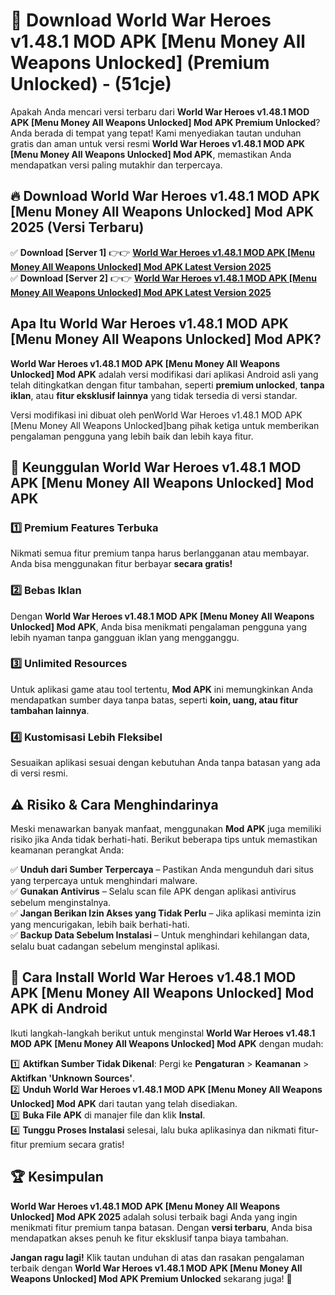 

# 🎯 Download World War Heroes v1.48.1 MOD APK [Menu Money All Weapons Unlocked] (Premium Unlocked) -  (51cje) 

Apakah Anda mencari versi terbaru dari **World War Heroes v1.48.1 MOD APK [Menu Money All Weapons Unlocked] Mod APK Premium Unlocked**? Anda berada di tempat yang tepat! Kami menyediakan tautan unduhan gratis dan aman untuk versi resmi **World War Heroes v1.48.1 MOD APK [Menu Money All Weapons Unlocked] Mod APK**, memastikan Anda mendapatkan versi paling mutakhir dan terpercaya.

## 🔥 Download World War Heroes v1.48.1 MOD APK [Menu Money All Weapons Unlocked] Mod APK 2025 (Versi Terbaru)

✅ **Download [Server 1]** 👉👉 [**World War Heroes v1.48.1 MOD APK [Menu Money All Weapons Unlocked] Mod APK Latest Version 2025**](https://apkcomod.com?title=World_War_Heroes_v1.48.1_MOD_APK_[Menu_Money_All_Weapons_Unlocked])  
✅ **Download [Server 2]** 👉👉 [**World War Heroes v1.48.1 MOD APK [Menu Money All Weapons Unlocked] Mod APK Latest Version 2025**](https://apkcomod.com?title=World_War_Heroes_v1.48.1_MOD_APK_[Menu_Money_All_Weapons_Unlocked])  

## Apa Itu World War Heroes v1.48.1 MOD APK [Menu Money All Weapons Unlocked] Mod APK?

**World War Heroes v1.48.1 MOD APK [Menu Money All Weapons Unlocked] Mod APK** adalah versi modifikasi dari aplikasi Android asli yang telah ditingkatkan dengan fitur tambahan, seperti **premium unlocked**, **tanpa iklan**, atau **fitur eksklusif lainnya** yang tidak tersedia di versi standar.

Versi modifikasi ini dibuat oleh penWorld War Heroes v1.48.1 MOD APK [Menu Money All Weapons Unlocked]bang pihak ketiga untuk memberikan pengalaman pengguna yang lebih baik dan lebih kaya fitur.

## 🎯 Keunggulan World War Heroes v1.48.1 MOD APK [Menu Money All Weapons Unlocked] Mod APK

### 1️⃣ Premium Features Terbuka
Nikmati semua fitur premium tanpa harus berlangganan atau membayar. Anda bisa menggunakan fitur berbayar **secara gratis!**

### 2️⃣ Bebas Iklan
Dengan **World War Heroes v1.48.1 MOD APK [Menu Money All Weapons Unlocked] Mod APK**, Anda bisa menikmati pengalaman pengguna yang lebih nyaman tanpa gangguan iklan yang mengganggu.

### 3️⃣ Unlimited Resources
Untuk aplikasi game atau tool tertentu, **Mod APK** ini memungkinkan Anda mendapatkan sumber daya tanpa batas, seperti **koin, uang, atau fitur tambahan lainnya**.

### 4️⃣ Kustomisasi Lebih Fleksibel
Sesuaikan aplikasi sesuai dengan kebutuhan Anda tanpa batasan yang ada di versi resmi.

## ⚠️ Risiko & Cara Menghindarinya

Meski menawarkan banyak manfaat, menggunakan **Mod APK** juga memiliki risiko jika Anda tidak berhati-hati. Berikut beberapa tips untuk memastikan keamanan perangkat Anda:

✅ **Unduh dari Sumber Terpercaya** – Pastikan Anda mengunduh dari situs yang terpercaya untuk menghindari malware.  
✅ **Gunakan Antivirus** – Selalu scan file APK dengan aplikasi antivirus sebelum menginstalnya.  
✅ **Jangan Berikan Izin Akses yang Tidak Perlu** – Jika aplikasi meminta izin yang mencurigakan, lebih baik berhati-hati.  
✅ **Backup Data Sebelum Instalasi** – Untuk menghindari kehilangan data, selalu buat cadangan sebelum menginstal aplikasi.

## 📌 Cara Install World War Heroes v1.48.1 MOD APK [Menu Money All Weapons Unlocked] Mod APK di Android

Ikuti langkah-langkah berikut untuk menginstal **World War Heroes v1.48.1 MOD APK [Menu Money All Weapons Unlocked] Mod APK** dengan mudah:

1️⃣ **Aktifkan Sumber Tidak Dikenal**: Pergi ke **Pengaturan** > **Keamanan** > **Aktifkan 'Unknown Sources'**.  
2️⃣ **Unduh World War Heroes v1.48.1 MOD APK [Menu Money All Weapons Unlocked] Mod APK** dari tautan yang telah disediakan.  
3️⃣ **Buka File APK** di manajer file dan klik **Instal**.  
4️⃣ **Tunggu Proses Instalasi** selesai, lalu buka aplikasinya dan nikmati fitur-fitur premium secara gratis!

## 🏆 Kesimpulan

**World War Heroes v1.48.1 MOD APK [Menu Money All Weapons Unlocked] Mod APK 2025** adalah solusi terbaik bagi Anda yang ingin menikmati fitur premium tanpa batasan. Dengan **versi terbaru**, Anda bisa mendapatkan akses penuh ke fitur eksklusif tanpa biaya tambahan.

**Jangan ragu lagi!** Klik tautan unduhan di atas dan rasakan pengalaman terbaik dengan **World War Heroes v1.48.1 MOD APK [Menu Money All Weapons Unlocked] Mod APK Premium Unlocked** sekarang juga! 🚀

